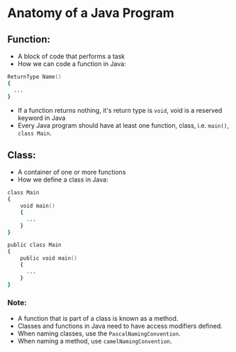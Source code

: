 # Anatomy of a Java Program

## Function:
- A block of code that performs a task
- How we can code a function in Java:
```zsh
ReturnType Name() 
{
  ...
}
```
- If a function returns nothing, it's return type is `void`, void is a reserved keyword in Java
- Every Java program should have at least one function, class, i.e. `main()`, `class Main`.

## Class:
- A container of one or more functions
- How we define a class in Java:
```zsh
class Main 
{
    void main() 
    {
      ...
    }
}
```

```zsh
public class Main 
{
    public void main() 
    {
      ...
    }
} 
```

### Note:
- A function that is part of a class is known as a method.
- Classes and functions in Java need to have access modifiers defined.
- When naming classes, use the `PascalNamingConvention`.
- When naming a method, use `camelNamingConvention`.
